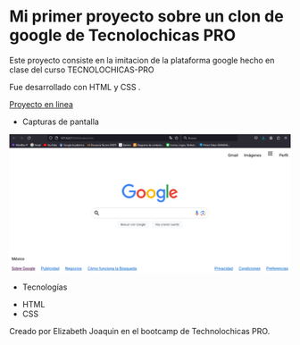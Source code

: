# Mi primer proyecto sobre un clon de google de Tecnolochicas PRO

Este proyecto consiste en la imitacion de la plataforma google hecho en clase del curso TECNOLOCHICAS-PRO

Fue desarrollado con HTML y CSS .

[Proyecto en linea](https://clongoogleeli.netlify.app/)

- Capturas de pantalla


![Sección de vista previa](absset/clongoogle.png)



- Tecnologías

* HTML
* CSS


Creado por Elizabeth Joaquin en el bootcamp de Technolochicas PRO.